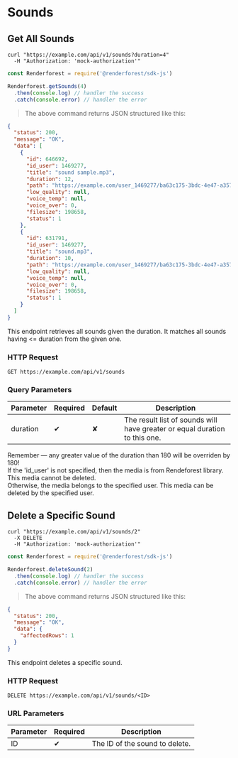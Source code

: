 # Sounds

## Get All Sounds

```shell
curl "https://example.com/api/v1/sounds?duration=4"
  -H "Authorization: 'mock-authorization'"
```

```javascript
const Renderforest = require('@renderforest/sdk-js')

Renderforest.getSounds(4)
  .then(console.log) // handler the success
  .catch(console.error) // handler the error
```

> The above command returns JSON structured like this:

```json
{
  "status": 200,
  "message": "OK",
  "data": [
    {
      "id": 646692,
      "id_user": 1469277,
      "title": "sound sample.mp3",
      "duration": 12,
      "path": "https://example.com/user_1469277/ba63c175-3bdc-4e47-a357-7fb7d08f508b.mp3",
      "low_quality": null,
      "voice_temp": null,
      "voice_over": 0,
      "filesize": 198658,
      "status": 1
    },
    {
      "id": 631791,
      "id_user": 1469277,
      "title": "sound.mp3",
      "duration": 10,
      "path": "https://example.com/user_1469277/ba63c175-3bdc-4e47-a357-7fb7d08f508b.mp3",
      "low_quality": null,
      "voice_temp": null,
      "voice_over": 0,
      "filesize": 198658,
      "status": 1
    }
  ] 
}
```

This endpoint retrieves all sounds given the duration. It matches all sounds having <= duration from the given one.

### HTTP Request

`GET https://example.com/api/v1/sounds`

### Query Parameters

Parameter | Required | Default | Description
--------- | -------- | ------- | -----------
duration  | ✔        | ✘       | The result list of sounds will have greater or equal duration to this one.

<aside class="warning">
Remember — any greater value of the duration than 180 will be overriden by 180!
</aside>

<aside class="notice">
 If the 'id_user' is not specified, then the media is from Rendeforest library. This media cannot be deleted. <br>
 Otherwise, the media belongs to the specified user. This media can be deleted by the specified user. 
</aside>

## Delete a Specific Sound

```shell
curl "https://example.com/api/v1/sounds/2"
  -X DELETE
  -H "Authorization: 'mock-authorization'"
```

```javascript
const Renderforest = require('@renderforest/sdk-js')

Renderforest.deleteSound(2)
  .then(console.log) // handler the success
  .catch(console.error) // handler the error
```

> The above command returns JSON structured like this:

```json
{
  "status": 200,
  "message": "OK",
  "data": {
    "affectedRows": 1
  } 
}
```

This endpoint deletes a specific sound.

### HTTP Request

`DELETE https://example.com/api/v1/sounds/<ID>`

### URL Parameters

Parameter | Required | Description
--------- | -------- |-----------
ID        |  ✔       | The ID of the sound to delete.
